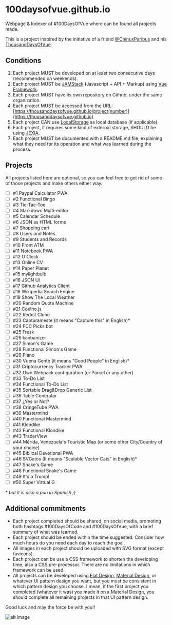 # 100daysofvue.github.io

Webpage &amp; Indexer of #100DaysOfVue where can be found all projects made.

This is a project inspired by the initiative of a friend [@ChinuxParibus](https://github.com/ChinuxParibus) and his [ThousandDaysOfVue](https://github.com/thousanddaysofvue/thousanddaysofvue.github.io).

## Conditions

1. Each project MUST be developed on at least two consecutive days (recommended on weekends).
2. Each project MUST be [JAMStack](https://jamstack.org/) (Javascript + API + Markup) using [Vue Framework](https://vuejs.org/).
3. Each project MUST have its own repository on Github, under the same organization.
4. Each project MUST be accessed from the URL: [https://thousanddaysofvue.github.io/project(number)](https://thousanddaysofvue.github.io)
5. Each project CAN use [LocalStorage](https://developer.mozilla.org/en-US/docs/Web/API/Window/localStorage) as local database (if applicable).
6. Each project, if requires some kind of external storage, SHOULD be using [JEXIA](https://jexia.com/).
7. Each project MUST be documented with a README.md file, explaining what they need for its operation and what was learned during the process.

## Projects

All projects listed here are optional, so you can feel free to get rid of some of those projects and make others either way.

+ [ ] #1 Paypal Calculator PWA
+ [ ] #2 Functional Bingo 
+ [ ] #3 Tic-Tac-Toe
+ [ ] #4 Markdown Multi-editor
+ [ ] #5 Calendar Schedule
+ [ ] #6 JSON as HTML forms
+ [ ] #7 Shopping cart
+ [ ] #8 Users and Notes
+ [ ] #9 Students and Records
+ [ ] #10 Front ATM
+ [ ] #11 Notebook PWA
+ [ ] #12 O'Clock
+ [ ] #13 Online CV
+ [ ] #14 Paper Planet
+ [ ] #15 mylightbulb
+ [ ] #16 JSON UI
+ [ ] #17 Github Analytics Client
+ [ ] #18 Wikipedia Search Engine
+ [ ] #19 Show The Local Weather
+ [ ] #20 Random Quote Machine
+ [ ] #21 Coelho.js
+ [ ] #22 Reddit Clone
+ [ ] #23 Capturameste (it means "Capture this" in English)*
+ [ ] #24 FCC Picks bot
+ [ ] #25 Fresk
+ [ ] #26 kanbanizer
+ [ ] #27 Simon's Game
+ [ ] #28 Functional Simon's Game
+ [ ] #29 Piano
+ [ ] #30 Vuena Gente (it means "Good People" in English)*
+ [ ] #31 Criptocurrency Tracker PWA
+ [ ] #32 Own Webpack configuration (or Parcel or any other)
+ [ ] #33 To-Do List
+ [ ] #34 Functional To-Do List
+ [ ] #35 Sortable Drag&Drop Generic List
+ [ ] #36 Table Generator
+ [ ] #37 ¿Yes or Not?
+ [ ] #38 CringeTube PWA
+ [ ] #39 Mastermind 
+ [ ] #40 Functional Mastermind
+ [ ] #41 Klondike
+ [ ] #42 Functional Klondike
+ [ ] #43 TraderView
+ [ ] #44 Mérida, Venezuela's Touristic Map (or some other City/Country of your choice)
+ [ ] #45 Biblical Devotional PWA
+ [ ] #46 SVGatos (It means "Scalable Vector Cats" in English)*
+ [ ] #47 Snake's Game
+ [ ] #48 Functional Snake's Game
+ [ ] #49 It's a Trump!
+ [ ] #50 Super Virtual G

\* *but it is also a pun in Spanish ;)*

## Additional commitments

- Each project completed should be shared, on social media, promoting both hashtags #100DaysOfCode and #100DaysOfVue, with a brief summary of what was learned.
- Each project should be ended within the time suggested. Consider how much hours do you need each day to reach the goal.
- All images in each project should be uploaded with SVG format (except favicons).
- Each project can be use a CSS framework to shorten the developing time, also a CSS pre-processor. There are no limitations in which framework can be used.
- All projects can be developed using [Flat Design](https://en.wikipedia.org/wiki/Flat_design), [Material Design](https://material.io/design/), or whatever UI pattern design you want, but you must be consistent in which pattern design you choose. I mean, if the first project you completed (whatever it was) you made it on a Material Design, you should complete all remaining projects in that UI pattern design.

Good luck and may the force be with you!!

![alt image](https://media.giphy.com/media/GcSqyYa2aF8dy/giphy.gif)
